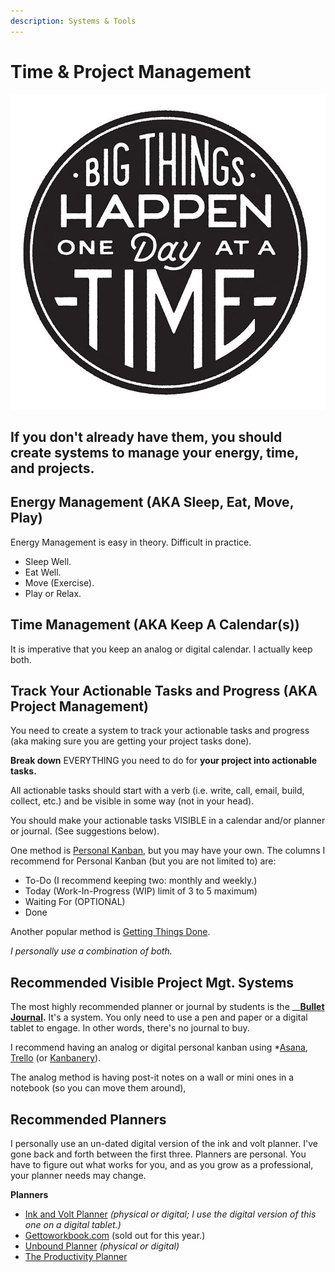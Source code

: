 ```yaml
---
description: Systems & Tools
---
```


# Time & Project Management

![Big Things Happen 1 Day @ A Time llustration by Jolby from Get To Work Book](../.gitbook/assets/gettoworkbook_big-things-happen-one-day-at-a-time.jpg)

## If you don't already have them, you should create systems to manage your energy, time, and projects.

## Energy Management \(AKA Sleep, Eat, Move, Play\)

Energy Management is easy in theory. Difficult in practice.

* Sleep Well.
* Eat Well.
* Move \(Exercise\).
* Play or Relax.

## Time Management \(AKA Keep A Calendar\(s\)\)

It is imperative that you keep an analog or digital calendar. I actually keep both.

## Track Your Actionable Tasks and Progress \(AKA Project Management\)

You need to create a system to track your actionable tasks and progress \(aka making sure you are getting your project tasks done\).

**Break down** EVERYTHING you need to do for **your project into actionable tasks.**   
  
All actionable tasks should start with a verb \(i.e. write, call, email, build, collect, etc.\) and be visible in some way \(not in your head\).

You should make your actionable tasks VISIBLE in a calendar and/or planner or journal. \(See suggestions below\).

One method is [Personal Kanban](http://personalkanban.com/pk/personal-kanban-101/), but you may have your own. The columns I recommend for Personal Kanban \(but you are not limited to\) are:

* To-Do \(I recommend keeping two: monthly and weekly.\)
* Today \(Work-In-Progress \(WIP\) limit of 3 to 5 maximum\)
* Waiting For \(OPTIONAL\)
* Done

Another popular method is [Getting Things Done](https://gettingthingsdone.com/what-is-gtd/). 

_I personally use a combination of both._

## Recommended Visible Project Mgt. Systems

The most highly recommended planner or journal by students is the __[**Bullet Journal**](https://bulletjournal.com/)**.** It's a system. You only need to use a pen and paper or a digital tablet to engage. In other words, there's no journal to buy.

I recommend having an analog or digital personal kanban using \*[Asana](https://asana.com/), [Trello](https://trello.com/) \(or [Kanbanery](https://kanbanery.com/)\).

The analog method is having post-it notes on a wall or mini ones in a notebook \(so you can move them around\),

## Recommended Planners

I personally use an un-dated digital version of the ink and volt planner. I've gone back and forth between the first three. Planners are personal. You have to figure out what works for you, and as you grow as a professional, your planner needs may change. 

**Planners**

* [Ink and Volt Planner](https://inkandvolt.com/product/volt-planner/) _\(physical or digital; I use the digital version of this one on a digital tablet.\)_
* [Gettoworkbook.com](https://www.gettoworkbook.com/photos) \(sold out for this year.\)
* [Unbound Planner](https://unboundplanner.com/collections/frontpage) _\(physical or digital\)_
* [The Productivity Planner](https://www.intelligentchange.com/products/the-productivity-planner)

